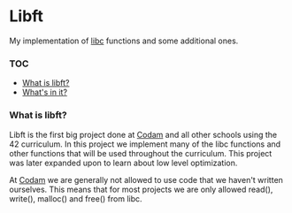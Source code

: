 # Libft
My implementation of [libc][1] functions and some additional ones.

### TOC
* [What is libft?](#what-is-libft)
* [What's in it?](#whats-in-it)

### What is libft?
Libft is the first big project done at [Codam][2] and all other schools using the 42 curriculum.
In this project we implement many of the libc functions and other functions that will be used throughout the curriculum.
This project was later expanded upon to learn about low level optimization.

At [Codam][2] we are generally not allowed to use code that we haven't written ourselves.
This means that for most projects we are only allowed read(), write(), malloc() and free() from libc.

[1]: https://www.gnu.org/software/libc/ 
[2]: https://www.codam.nl/
